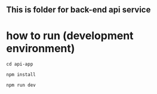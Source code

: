 ## This is folder for back-end api service

# how to run (development environment)

```
cd api-app
```

```
npm install
```

```
npm run dev
```
